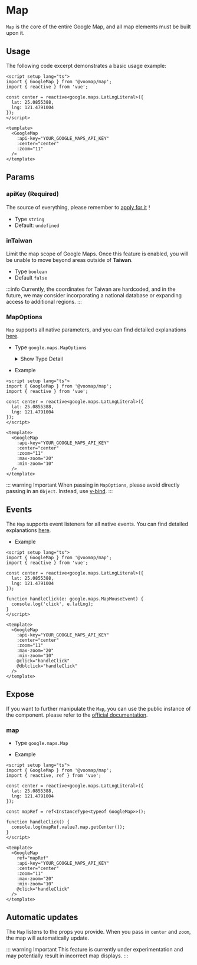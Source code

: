 # Map

`Map` is the core of the entire Google Map, and all map elements must be built upon it.

## Usage

The following code excerpt demonstrates a basic usage example:

```vue
<script setup lang="ts">
import { GoogleMap } from '@voomap/map';
import { reactive } from 'vue';

const center = reactive<google.maps.LatLngLiteral>({
  lat: 25.0855388,
  lng: 121.4791004
});
</script>

<template>
  <GoogleMap
    :api-key="YOUR_GOOGLE_MAPS_API_KEY"
    :center="center"
    :zoom="11"
  />
</template>
```
## Params

### apiKey (Required)

The source of everything, please remember to [apply for it](https://developers.google.com/maps/documentation/javascript/get-api-key)！

- Type `string`
- Default: `undefined`

### inTaiwan

Limit the map scope of Google Maps. Once this feature is enabled, you will be unable to move beyond areas outside of **Taiwan**.

- Type `boolean`
- Default `false`

:::info
Currently, the coordinates for Taiwan are hardcoded, and in the future, we may consider incorporating a national database or expanding access to additional regions.
:::

### MapOptions

`Map` supports all native parameters, and you can find detailed explanations [here](https://developers.google.com/maps/documentation/javascript/reference/map#MapOptions).

- Type `google.maps.MapOptions`

  <details>
    <summary>
      Show Type Detail
    </summary>

    ```ts
    interface MapOptions {
      backgroundColor?: string
      center?: LatLng | null | LatLngLiteral
      clickableIcons?: boolean
      controlSize?: number
      disableDefaultUI?: boolean
      disableDoubleClickZoom?: boolean
      draggable?: boolean
      draggableCursor?: string
      draggingCursor?: string
      fullscreenControl?: boolean
      fullscreenControlOptions?: FullscreenControlOptions | null
      gestureHandling?: string
      heading?: number
      isFractionalZoomEnabled?: boolean
      keyboardShortcuts?: boolean
      mapId?: string
      mapTypeControl?: boolean
      mapTypeControlOptions?: MapTypeControlOptions | null
      mapTypeId?: string
      maxZoom?: number
      minZoom?: number
      noClear?: boolean
      panControl?: boolean
      panControlOptions?: PanControlOptions
      restriction?: MapRestriction
      rotateControl?: boolean
      rotateControlOptions?: RotateControlOptions
      scaleControl?: boolean
      scaleControlOptions?: ScaleControlOptions
      scrollwheel?: boolean
      streetView?: StreetViewPanorama
      streetViewControl?: boolean
      streetViewControlOptions?: StreetViewControlOptions
      styles?: MapTypeStyle[]
      tilt?: number
      zoom?: number
      zoomControl?: boolean
      zoomControlOptions?: ZoomControlOptions
    }
    ```

  </details>

- Example

```vue
<script setup lang="ts">
import { GoogleMap } from '@voomap/map';
import { reactive } from 'vue';

const center = reactive<google.maps.LatLngLiteral>({
  lat: 25.0855388,
  lng: 121.4791004
});
</script>

<template>
  <GoogleMap
    :api-key="YOUR_GOOGLE_MAPS_API_KEY"
    :center="center"
    :zoom="11"
    :max-zoom="20"
    :min-zoom="10"
  />
</template>
```
::: warning Important
When passing in `MapOptions`, please avoid directly passing in an `Object`. Instead, use [v-bind](https://vuejs.org/guide/components/props.html#prop-passing-details).
:::

## Events

The `Map` supports event listeners for all native events. You can find detailed explanations [here](https://developers.google.com/maps/documentation/javascript/reference/map#Map-Events).

- Example

```vue
<script setup lang="ts">
import { GoogleMap } from '@voomap/map';
import { reactive } from 'vue';

const center = reactive<google.maps.LatLngLiteral>({
  lat: 25.0855388,
  lng: 121.4791004
});

function handleClick(e: google.maps.MapMouseEvent) {
  console.log('click', e.latLng);
}
</script>

<template>
  <GoogleMap
    :api-key="YOUR_GOOGLE_MAPS_API_KEY"
    :center="center"
    :zoom="11"
    :max-zoom="20"
    :min-zoom="10"
    @click="handleClick"
    @dblclick="handleClick"
  />
</template>
```

## Expose

If you want to further manipulate the `Map`, you can use the public instance of the component. please refer to the [official documentation](https://developers.google.com/maps/documentation/javascript/reference/map#Map-Methods).

### map

- Type `google.maps.Map`

- Example

```vue
<script setup lang="ts">
import { GoogleMap } from '@voomap/map';
import { reactive, ref } from 'vue';

const center = reactive<google.maps.LatLngLiteral>({
  lat: 25.0855388,
  lng: 121.4791004
});

const mapRef = ref<InstanceType<typeof GoogleMap>>();

function handleClick() {
  console.log(mapRef.value?.map.getCenter());
}
</script>

<template>
  <GoogleMap
    ref="mapRef"
    :api-key="YOUR_GOOGLE_MAPS_API_KEY"
    :center="center"
    :zoom="11"
    :max-zoom="20"
    :min-zoom="10"
    @click="handleClick"
  />
</template>
```

## Automatic updates

The `Map` listens to the props you provide. When you pass in `center` and `zoom`, the map will automatically update.

::: warning Important
This feature is currently under experimentation and may potentially result in incorrect map displays.
:::
